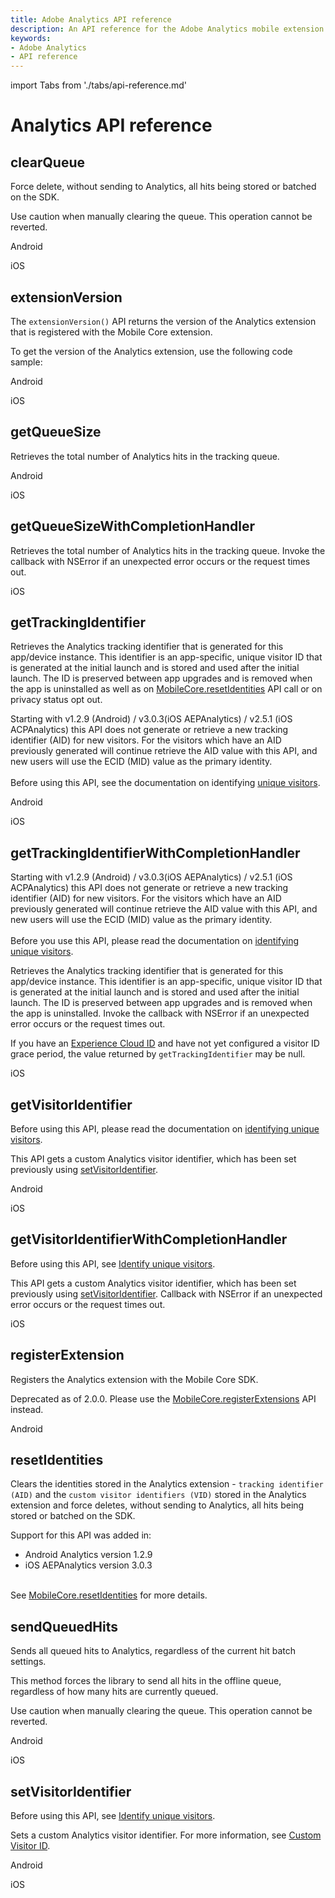 ```yaml
---
title: Adobe Analytics API reference
description: An API reference for the Adobe Analytics mobile extension.
keywords:
- Adobe Analytics
- API reference
---
```


import Tabs from './tabs/api-reference.md'

# Analytics API reference

## clearQueue

Force delete, without sending to Analytics, all hits being stored or batched on the SDK.

<InlineAlert variant="warning" slots="text"/>

Use caution when manually clearing the queue. This operation cannot be reverted.

<TabsBlock orientation="horizontal" slots="heading, content" repeat="2"/>

Android

<Tabs query="platform=android&api=clear-queue"/>

iOS

<Tabs query="platform=ios&api=clear-queue"/>

## extensionVersion

The `extensionVersion()` API returns the version of the Analytics extension that is registered with the Mobile Core extension.

To get the version of the Analytics extension, use the following code sample:

<TabsBlock orientation="horizontal" slots="heading, content" repeat="2"/>

Android

<Tabs query="platform=android&api=extension-version"/>

iOS

<Tabs query="platform=ios&api=extension-version"/>

## getQueueSize

Retrieves the total number of Analytics hits in the tracking queue.

<TabsBlock orientation="horizontal" slots="heading, content" repeat="2"/>

Android

<Tabs query="platform=android&api=get-queue-size"/>

iOS

<Tabs query="platform=ios&api=get-queue-size"/>

## getQueueSizeWithCompletionHandler

Retrieves the total number of Analytics hits in the tracking queue. Invoke the callback with NSError if an unexpected error occurs or the request times out.

<TabsBlock orientation="horizontal" slots="heading, content" repeat="1"/>

iOS

<Tabs query="platform=ios&api=get-queue-size-with-completion-handler"/>

## getTrackingIdentifier

Retrieves the Analytics tracking identifier that is generated for this app/device instance. This identifier is an app-specific, unique visitor ID that is generated at the initial launch and is stored and used after the initial launch. The ID is preserved between app upgrades and is removed when the app is uninstalled as well as on [MobileCore.resetIdentities](#resetidentities) API call or on privacy status opt out.

<InlineAlert variant="warning" slots="text"/>

Starting with v1.2.9 (Android) / v3.0.3(iOS AEPAnalytics) / v2.5.1 (iOS ACPAnalytics) this API does not generate or retrieve a new tracking identifier (AID) for new visitors. For the visitors which have an AID previously generated will continue retrieve the AID value with this API, and new users will use the ECID (MID) value as the primary identity.<br/><br/>Before using this API, see the documentation on identifying [unique visitors](https://experienceleague.adobe.com/docs/analytics/components/metrics/unique-visitors.html).

<TabsBlock orientation="horizontal" slots="heading, content" repeat="2"/>

Android

<Tabs query="platform=android&api=get-tracking-identifier"/>

iOS

<Tabs query="platform=ios&api=get-tracking-identifier"/>

## getTrackingIdentifierWithCompletionHandler

<InlineAlert variant="warning" slots="text"/>

Starting with v1.2.9 (Android) / v3.0.3(iOS AEPAnalytics) / v2.5.1 (iOS ACPAnalytics) this API does not generate or retrieve a new tracking identifier (AID) for new visitors. For the visitors which have an AID previously generated will continue retrieve the AID value with this API, and new users will use the ECID (MID) value as the primary identity.<br/><br/>Before you use this API, please read the documentation on [identifying unique visitors](https://experienceleague.adobe.com/docs/analytics/components/metrics/unique-visitors.html).

Retrieves the Analytics tracking identifier that is generated for this app/device instance. This identifier is an app-specific, unique visitor ID that is generated at the initial launch and is stored and used after the initial launch. The ID is preserved between app upgrades and is removed when the app is uninstalled. Invoke the callback with NSError if an unexpected error occurs or the request times out.

<InlineAlert variant="info" slots="text"/>

If you have an [Experience Cloud ID](../../home/base/mobile-core/identity/api-reference.md#getexperiencecloudid) and have not yet configured a visitor ID grace period, the value returned by `getTrackingIdentifier` may be null.

<TabsBlock orientation="horizontal" slots="heading, content" repeat="1"/>

iOS

<Tabs query="platform=ios&api=get-tracking-identifier-with-completion-handler"/>

## getVisitorIdentifier

<InlineAlert variant="warning" slots="text"/>

Before using this API, please read the documentation on [identifying unique visitors](https://experienceleague.adobe.com/docs/analytics/components/metrics/unique-visitors.html).

This API gets a custom Analytics visitor identifier, which has been set previously using [setVisitorIdentifier](#setvisitoridentifier).

<TabsBlock orientation="horizontal" slots="heading, content" repeat="2"/>

Android

<Tabs query="platform=android&api=get-visitor-identifier"/>

iOS

<Tabs query="platform=ios&api=get-visitor-identifier"/>

## getVisitorIdentifierWithCompletionHandler

<InlineAlert variant="warning" slots="text"/>

Before using this API, see [Identify unique visitors](https://experienceleague.adobe.com/docs/analytics/components/metrics/unique-visitors.html).

This API gets a custom Analytics visitor identifier, which has been set previously using [setVisitorIdentifier](#setvisitoridentifier). Callback with NSError if an unexpected error occurs or the request times out.

<TabsBlock orientation="horizontal" slots="heading, content" repeat="1"/>

iOS

<Tabs query="platform=ios&api=get-visitor-identifier-with-completion-handler"/>

## registerExtension

Registers the Analytics extension with the Mobile Core SDK.

<InlineAlert variant="warning" slots="text"/>

Deprecated as of 2.0.0. Please use the [MobileCore.registerExtensions](../../home/base/mobile-core/api-reference.md#registerextensions) API instead.

<TabsBlock orientation="horizontal" slots="heading, content" repeat="1"/>

Android

<Tabs query="platform=android&api=register-extension"/>

## resetIdentities

Clears the identities stored in the Analytics extension - `tracking identifier (AID)` and the `custom visitor identifiers (VID)` stored in the Analytics extension and force deletes, without sending to Analytics, all hits being stored or batched on the SDK.

<InlineAlert variant="info" slots="text"/>

Support for this API was added in: <ul><li>Android Analytics version 1.2.9</li><li>iOS AEPAnalytics version 3.0.3</li></ul><br/>See [MobileCore.resetIdentities](../../home/base/mobile-core/api-reference.md#resetidentities) for more details.

## sendQueuedHits

Sends all queued hits to Analytics, regardless of the current hit batch settings.

This method forces the library to send all hits in the offline queue, regardless of how many hits are currently queued.

<InlineAlert variant="warning" slots="text"/>

Use caution when manually clearing the queue. This operation cannot be reverted.

<TabsBlock orientation="horizontal" slots="heading, content" repeat="2"/>

Android

<Tabs query="platform=android&api=send-queued-hits"/>

iOS

<Tabs query="platform=ios&api=send-queued-hits"/>

## setVisitorIdentifier

<InlineAlert variant="warning" slots="text"/>

Before using this API, see [Identify unique visitors](https://experienceleague.adobe.com/docs/analytics/components/metrics/unique-visitors.html).

Sets a custom Analytics visitor identifier. For more information, see [Custom Visitor ID](https://experienceleague.adobe.com/docs/analytics/implementation/vars/config-vars/visitorid.html).

<TabsBlock orientation="horizontal" slots="heading, content" repeat="2"/>

Android

<Tabs query="platform=android&api=set-visitor-identifier"/>

iOS

<Tabs query="platform=ios&api=set-visitor-identifier"/>
